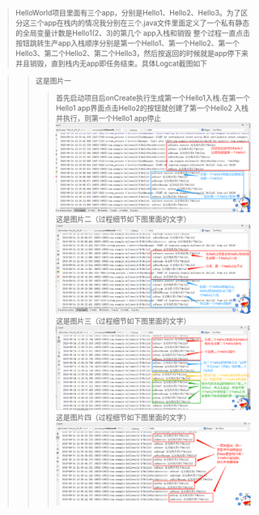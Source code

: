 > HelloWorld项目里面有三个app，分别是Hello1、Hello2、Hello3。为了区分这三个app在栈内的情况我分别在三个.java文件里面定义了一个私有静态的全局变量计数是Hello1(2、3)的第几个 app入栈和销毁
> 整个过程一直点击按钮跳转生产app入栈顺序分别是第一个Hello1、第一个Hello2、第一个Hello3、第二个Hello2、第二个Hello3，然后按返回的时候就是app停下来并且销毁，直到栈内无app即任务结束。具体Logcat截图如下

>> 这是图片一
>>> 首先启动项目后onCreate执行生成第一个Hello1入栈.在第一个Hello1 app界面点击Hello2的按钮就创建了第一个Hello2 入栈并执行，则第一个Hello1 app停止
![image](https://github.com/JMchricomi/2017118108__Andriod/blob/master/HelloWorld%E7%9A%84%E5%85%A5%E6%A0%88%E3%80%81%E9%94%80%E6%AF%81/11.png)
>> 这是图片二（过程细节如下图里面的文字）
![image](https://github.com/JMchricomi/2017118108__Andriod/blob/master/HelloWorld%E7%9A%84%E5%85%A5%E6%A0%88%E3%80%81%E9%94%80%E6%AF%81/22.png)
>> 这是图片三（过程细节如下图里面的文字）
![image](https://github.com/JMchricomi/2017118108__Andriod/blob/master/HelloWorld%E7%9A%84%E5%85%A5%E6%A0%88%E3%80%81%E9%94%80%E6%AF%81/33.png)
>> 这是图片四（过程细节如下图里面的文字）
![image](https://github.com/JMchricomi/2017118108__Andriod/blob/master/HelloWorld%E7%9A%84%E5%85%A5%E6%A0%88%E3%80%81%E9%94%80%E6%AF%81/44.png)

